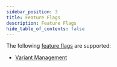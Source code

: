 ```yaml
---
sidebar_position: 3
title: Feature Flags
description: Feature Flags
hide_table_of_contents: false
---
```


The following [feature flags](../General/Feature%20Flags) are supported:

- [Variant Management](../General/Feature%20Flags/variantmanagement.md)